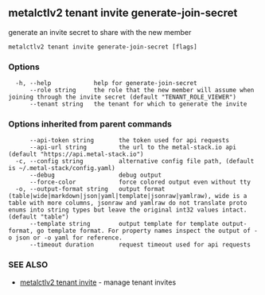 ## metalctlv2 tenant invite generate-join-secret

generate an invite secret to share with the new member

```
metalctlv2 tenant invite generate-join-secret [flags]
```

### Options

```
  -h, --help            help for generate-join-secret
      --role string     the role that the new member will assume when joining through the invite secret (default "TENANT_ROLE_VIEWER")
      --tenant string   the tenant for which to generate the invite
```

### Options inherited from parent commands

```
      --api-token string       the token used for api requests
      --api-url string         the url to the metal-stack.io api (default "https://api.metal-stack.io")
  -c, --config string          alternative config file path, (default is ~/.metal-stack/config.yaml)
      --debug                  debug output
      --force-color            force colored output even without tty
  -o, --output-format string   output format (table|wide|markdown|json|yaml|template|jsonraw|yamlraw), wide is a table with more columns, jsonraw and yamlraw do not translate proto enums into string types but leave the original int32 values intact. (default "table")
      --template string        output template for template output-format, go template format. For property names inspect the output of -o json or -o yaml for reference.
      --timeout duration       request timeout used for api requests
```

### SEE ALSO

* [metalctlv2 tenant invite](metalctlv2_tenant_invite.md)	 - manage tenant invites

